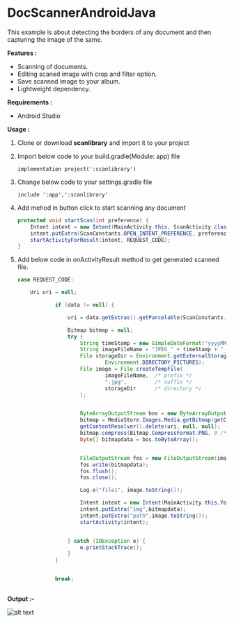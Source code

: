 # DocScannerAndroidJava
This example is about detecting the borders of any document and then capturing the image of the same.

<b>Features : </b>

- Scanning of documents.
- Editing scaned image with crop and filter option.
- Save scanned image to your album.
- Lightweight dependency.

<b>Requirements :</b>
- Android Studio

<b>Usage :</b>
1. Clone or download <b>scanlibrary</b> and import it to your project

2. Import below code to your build.gradle(Module: app) file

    ```implementation project(':scanlibrary')```

3. Change below code to your settings.gradle file

    ```include ':app',':scanlibrary'```

4. Add mehod in button click to start scanning any document

    ```java
    protected void startScan(int preference) {
        Intent intent = new Intent(MainActivity.this, ScanActivity.class);
        intent.putExtra(ScanConstants.OPEN_INTENT_PREFERENCE, preference);
        startActivityForResult(intent, REQUEST_CODE);
    }
    
 5. Add below code in onActivityResult method to get generated scanned file.
 
    ```java
    case REQUEST_CODE:

        Uri uri = null;

                if (data != null) {

                    uri = data.getExtras().getParcelable(ScanConstants.SCANNED_RESULT);

                    Bitmap bitmap = null;
                    try {
                        String timeStamp = new SimpleDateFormat("yyyyMMdd_HHmmss").format(new Date());
                        String imageFileName = "JPEG_" + timeStamp + "_";
                        File storageDir = Environment.getExternalStoragePublicDirectory(
                                Environment.DIRECTORY_PICTURES);
                        File image = File.createTempFile(
                                imageFileName,  /* prefix */
                                ".jpg",         /* suffix */
                                storageDir      /* directory */
                        );


                        ByteArrayOutputStream bos = new ByteArrayOutputStream();
                        bitmap = MediaStore.Images.Media.getBitmap(getContentResolver(), uri);
                        getContentResolver().delete(uri, null, null);
                        bitmap.compress(Bitmap.CompressFormat.PNG, 0 /*ignored for PNG*/, bos);
                        byte[] bitmapdata = bos.toByteArray();


                        FileOutputStream fos = new FileOutputStream(image);
                        fos.write(bitmapdata);
                        fos.flush();
                        fos.close();

                        Log.e("file1", image.toString());

                        Intent intent = new Intent(MainActivity.this,YourDestinationActivity.class);
                        intent.putExtra("img",bitmapdata);
                        intent.putExtra("path",image.toString());
                        startActivity(intent);


                    } catch (IOException e) {
                        e.printStackTrace();
                    }
                }


                break;
       

<b>Output :-</b>


![alt text](https://github.com/1986webdeveloper/DocScannerAndroidJava/blob/master/docScan.gif)


